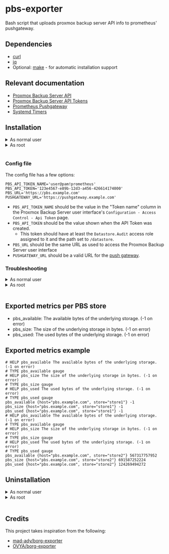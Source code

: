 # pbs-exporter

Bash script that uploads proxmox backup server API info to prometheus' pushgateway.

## Dependencies

- [curl](https://curl.se/)
- [jq](https://stedolan.github.io/jq/)
- Optional: [make](https://www.gnu.org/software/make/) - for automatic installation support

## Relevant documentation

- [Proxmox Backup Server API](https://pbs.proxmox.com/docs/api-viewer/index.html)
- [Proxmox Backup Server API Tokens](https://pbs.proxmox.com/docs/user-management.html#api-tokens)
- [Prometheus Pushgateway](https://github.com/prometheus/pushgateway/blob/master/README.md)
- [Systemd Timers](https://www.freedesktop.org/software/systemd/man/systemd.timer.html)

## Installation

<details>
<summary>As normal user</summary>

### With the Makefile

For convenience, you can install this exporter with the following command or follow the manual process described in the next paragraph.

```
make install-user
$EDITOR $HOME/.config/pbs_exporter.conf
```

### Manually

1. Copy `pbs_exporter.sh` to `$HOME/.local/bin/` and make it executable.

2. Copy `pbs_exporter.conf` to `$HOME/.config/`, configure it (see the configuration section below) and make it read only.

3. Edit pbs-exporter.service and change the following lines:

```
ExecStart=/usr/local/bin/pbs_exporter.sh
EnvironmentFile=/etc/pbs_exporter.conf
```

to

```
ExecStart=/home/%u/.local/bin/pbs_exporter.sh
EnvironmentFile=/home/%u/.config/pbs_exporter.conf
```

4. Copy the systemd unit and timer to `$HOME/.config/systemd/user/`:

```
cp pbs-exporter.* $HOME/.config/systemd/user/
```

5. and run the following command to activate the timer:

```
systemctl --user enable --now pbs-exporter.timer
```

It's possible to trigger the execution by running manually:

```
systemctl --user start pbs-exporter.service
```

</details>
<details>
<summary>As root</summary>

### With the Makefile

For convenience, you can install this exporter with the following command or follow the manual process described in the next paragraph.

```
sudo make install
sudoedit /etc/pbs_exporter.conf
```

### Manually

1. Copy `pbs_exporter.sh` to `/usr/local/bin/` and make it executable.

2. Copy `pbs_exporter.conf` to `/etc/`, configure it (see the configuration section below) and make it read only.

3. Copy the systemd unit and timer to `/etc/systemd/system/`:

```
sudo cp pbs-exporter.* /etc/systemd/system/
```

4. and run the following command to activate the timer:

```
sudo systemctl enable --now pbs-exporter.timer
```

It's possible to trigger the execution by running manually:

```
sudo systemctl start pbs-exporter.service
```

</details>
<br/>

### Config file

The config file has a few options:

```
PBS_API_TOKEN_NAME='user@pam!prometheus'
PBS_API_TOKEN='123e4567-e89b-12d3-a456-426614174000'
PBS_URL='https://pbs.example.com'
PUSHGATEWAY_URL='https://pushgateway.example.com'
```

- `PBS_API_TOKEN_NAME` should be the value in the "Token name" column in the Proxmox Backup Server user interface's `Configuration - Access Control - Api Token` page.
- `PBS_API_TOKEN` should be the value shown when the API Token was created.
  - This token should have at least the `Datastore.Audit` access role assigned to it and the path set to `/datastore`.
- `PBS_URL` should be the same URL as used to access the Proxmox Backup Server user interface
- `PUSHGATEWAY_URL` should be a valid URL for the [push gateway](https://github.com/prometheus/pushgateway).

### Troubleshooting

<details>
<summary>As normal user</summary>

Run the script manually with bash set to trace:

```
bash -x $HOME/.local/bin/qbit_exporter.sh
```

Check the systemd service logs and timer info with:

```
journalctl --user --unit pbs-exporter.service
systemctl --user list-timers
```

</details>
<details>
<summary>As root</summary>

Run the script manually with bash set to trace:

```
sudo bash -x /usr/local/bin/qbit_exporter.sh
```

Check the systemd service logs and timer info with:

```
journalctl --unit pbs-exporter.service
systemctl list-timers
```

</details>
<br>

## Exported metrics per PBS store

- pbs_available: The available bytes of the underlying storage. (-1 on error)
- pbs_size: The size of the underlying storage in bytes. (-1 on error)
- pbs_used: The used bytes of the underlying storage. (-1 on error)

## Exported metrics example

```
# HELP pbs_available The available bytes of the underlying storage. (-1 on error)
# TYPE pbs_available gauge
# HELP pbs_size The size of the underlying storage in bytes. (-1 on error)
# TYPE pbs_size gauge
# HELP pbs_used The used bytes of the underlying storage. (-1 on error)
# TYPE pbs_used gauge
pbs_available {host="pbs.example.com", store="store1"} -1
pbs_size {host="pbs.example.com", store="store1"} -1
pbs_used {host="pbs.example.com", store="store1"} -1
# HELP pbs_available The available bytes of the underlying storage. (-1 on error)
# TYPE pbs_available gauge
# HELP pbs_size The size of the underlying storage in bytes. (-1 on error)
# TYPE pbs_size gauge
# HELP pbs_used The used bytes of the underlying storage. (-1 on error)
# TYPE pbs_used gauge
pbs_available {host="pbs.example.com", store="store2"} 567317757952
pbs_size {host="pbs.example.com", store="store2"} 691587252224
pbs_used {host="pbs.example.com", store="store2"} 124269494272
```

## Uninstallation

<details>
<summary>As normal user</summary>

### With the Makefile

For convenience, you can uninstall this exporter with the following command or follow the process described in the next paragraph.

```
make uninstall-user
```

### Manually

Run the following command to deactivate the timer:

```
systemctl --user disable --now pbs-exporter.timer
```

Delete the following files:

```
$HOME/.local/bin/pbs_exporter.sh
$HOME/.config/pbs_exporter.conf
$HOME/.config/systemd/user/pbs-exporter.timer
$HOME/.config/systemd/user/pbs-exporter.service
```

</details>
<details>
<summary>As root</summary>

### With the Makefile

For convenience, you can uninstall this exporter with the following command or follow the process described in the next paragraph.

```
sudo make uninstall
```

### Manually

Run the following command to deactivate the timer:

```
sudo systemctl disable --now pbs-exporter.timer
```

Delete the following files:

```
/usr/local/bin/pbs_exporter.sh
/etc/pbs_exporter.conf
/etc/systemd/system/pbs-exporter.timer
/etc/systemd/system/pbs-exporter.service
```

</details>
<br>

## Credits

This project takes inspiration from the following:

- [mad-ady/borg-exporter](https://github.com/mad-ady/prometheus-borg-exporter)
- [OVYA/borg-exporter](https://github.com/OVYA/prometheus-borg-exporter)

